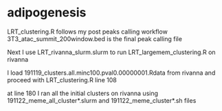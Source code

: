 # adipogenesis
LRT_clustering.R follows my post peaks calling workflow
3T3_atac_summit_200window.bed is the final peak calling file

Next I use LRT_rivanna_slurm.slurm to run LRT_largemem_clustering.R on rivanna

I load 191119_clusters.all.minc100.pval0.00000001.Rdata from rivanna and proceed with LRT_clustering.R line 108

at line 180 I ran all the initial clusters on rivanna using 191122_meme_all_cluster*.slurm and 191122_meme_cluster*.sh files


